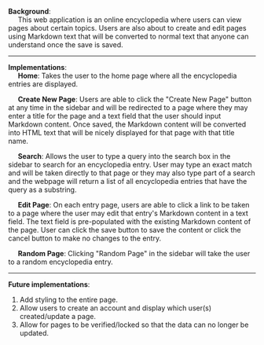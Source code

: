 **Background**: <br>
&nbsp;&nbsp;&nbsp;&nbsp;&nbsp;This web application is an online encyclopedia where users can view pages about certain topics. Users are also about to create and edit pages using Markdown text that will be converted to normal text that anyone can understand once the save is saved. 

---------------------------------------------------------------------
**Implementations**: <br>
&nbsp;&nbsp;&nbsp;&nbsp;&nbsp;**Home**: Takes the user to the home page where all the encyclopedia
entries are displayed. 

&nbsp;&nbsp;&nbsp;&nbsp;&nbsp;**Create New Page**: Users are able to click the "Create New Page" button at any time in the sidebar and will be redirected to a page where they may enter a title for the page and a text field that the user should input Markdown content. Once saved, the Markdown content will be converted into HTML text that will be nicely displayed for that page with that title name.  

&nbsp;&nbsp;&nbsp;&nbsp;&nbsp;**Search**: Allows the user to type a query into the search box in the sidebar to search for an encyclopedia entry. User may type an exact match and will be taken directly to that page or they may also type part of a search and the webpage will return a list of all encyclopedia entries that have the query as a substring.
 
&nbsp;&nbsp;&nbsp;&nbsp;&nbsp;**Edit Page**: On each entry page, users are able to click a link to be taken to a page where the user may edit that entry's Markdown content in a text field. The text field is pre-populated with the existing Markdown content of the page. User can click the save button to save the content or click the cancel button to make no changes to the entry. 

&nbsp;&nbsp;&nbsp;&nbsp;&nbsp;**Random Page**: Clicking "Random Page" in the sidebar will take the user to a random encyclopedia entry.

---------------------------------------------------------------------
**Future implementations**:
  1. Add styling to the entire page.
  2. Allow users to create an account and display which user(s) created/update a page.
  3. Allow for pages to be verified/locked so that the data can no longer be updated. 
  
